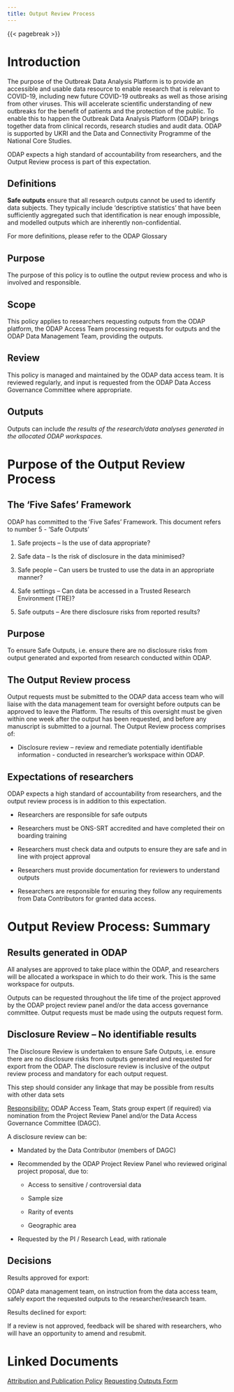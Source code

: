 ```yaml
---
title: Output Review Process
---
```


{{< pagebreak >}}
# Introduction

The purpose of the Outbreak Data Analysis Platform is to provide an accessible and usable data resource to enable research that is relevant to COVID-19, including new future COVID-19 outbreaks as well as those arising from other viruses. This will accelerate scientific understanding of new outbreaks for the benefit of patients and the protection of the public. To enable this to happen the Outbreak Data Analysis Platform (ODAP) brings together data from clinical records, research studies and audit data. ODAP is supported by UKRI and the Data and Connectivity Programme of the National Core Studies.

ODAP expects a high standard of accountability from researchers, and the Output Review process is part of this expectation.

## Definitions

**Safe outputs** ensure that all research outputs cannot be used to identify data subjects. They typically include ‘descriptive statistics’ that have been sufficiently aggregated such that identification is near enough impossible, and modelled outputs which are inherently non-confidential.

For more definitions, please refer to the ODAP Glossary

## Purpose

The purpose of this policy is to outline the output review process and who is involved and responsible.

## Scope

This policy applies to researchers requesting outputs from the ODAP platform, the ODAP Access Team processing requests for outputs and the ODAP Data Management Team, providing the outputs.

## Review

This policy is managed and maintained by the ODAP data access team. It is reviewed regularly, and input is requested from the ODAP Data Access Governance Committee where appropriate.

## Outputs

Outputs can include *the results of the research/data analyses generated in the allocated ODAP workspaces.*

# Purpose of the Output Review Process

## The ‘Five Safes’ Framework

ODAP has committed to the ‘Five Safes’ Framework. This document refers to number 5 - ‘Safe Outputs’

1.  Safe projects – Is the use of data appropriate?

2.  Safe data – Is the risk of disclosure in the data minimised?

3.  Safe people – Can users be trusted to use the data in an appropriate manner?

4.  Safe settings – Can data be accessed in a Trusted Research Environment (TRE)?

5.  Safe outputs – Are there disclosure risks from reported results?

## Purpose

To ensure Safe Outputs, i.e. ensure there are no disclosure risks from output generated and exported from research conducted within ODAP.

## The Output Review process

Output requests must be submitted to the ODAP data access team who will liaise with the data management team for oversight before outputs can be approved to leave the Platform. The results of this oversight must be given within one week after the output has been requested, and before any manuscript is submitted to a journal. The Output Review process comprises of:

- Disclosure review – review and remediate potentially identifiable information - conducted in researcher’s workspace within ODAP.

## Expectations of researchers

ODAP expects a high standard of accountability from researchers, and the output review process is in addition to this expectation.

- Researchers are responsible for safe outputs

- Researchers must be ONS-SRT accredited and have completed their on boarding training

- Researchers must check data and outputs to ensure they are safe and in line with project approval

- Researchers must provide documentation for reviewers to understand outputs

- Researchers are responsible for ensuring they follow any requirements from Data Contributors for granted data access.

# Output Review Process: Summary

## Results generated in ODAP

All analyses are approved to take place within the ODAP, and researchers will be allocated a workspace in which to do their work. This is the same workspace for outputs.

Outputs can be requested throughout the life time of the project approved by the ODAP project review panel and/or the data access governance committee. Output requests must be made using the outputs request form.

## Disclosure Review – No identifiable results

The Disclosure Review is undertaken to ensure Safe Outputs, i.e. ensure there are no disclosure risks from outputs generated and requested for export from the ODAP. The disclosure review is inclusive of the output review process and mandatory for each output request.

This step should consider any linkage that may be possible from results with other data sets

<u>Responsibility:</u> ODAP Access Team, Stats group expert (if required) via nomination from the Project Review Panel and/or the Data Access Governance Committee (DAGC).

A disclosure review can be:

- Mandated by the Data Contributor (members of DAGC)

- Recommended by the ODAP Project Review Panel who reviewed original project proposal, due to:

  - Access to sensitive / controversial data

  - Sample size

  - Rarity of events

  - Geographic area

- Requested by the PI / Research Lead, with rationale

## Decisions

Results approved for export:

ODAP data management team, on instruction from the data access team, safely export the requested outputs to the researcher/research team.

Results declined for export:

If a review is not approved, feedback will be shared with researchers, who will have an opportunity to amend and resubmit.


# Linked Documents

[Attribution and Publication Policy](https://github.com/odap-ac-uk/manual/blob/master/_policy_documents/auto-generated/Policy_AttributionPublication_v0.6.pdf)
[Requesting Outputs Form](https://github.com/odap-ac-uk/manual/blob/master/_policy_documents/auto-generated/Form_RequestingOutputs_v0.2.docx)